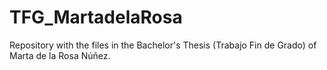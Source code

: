 # TFG_MartadelaRosa
Repository with the files in the Bachelor's Thesis (Trabajo Fin de Grado) of Marta de la Rosa Núñez.
